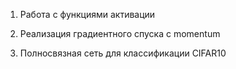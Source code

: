 1) Работа с функциями активации <p>
2) Реализация градиентного спуска с momentum<p>
3) Полносвязная сеть для классификации CIFAR10
